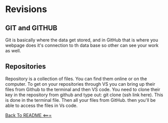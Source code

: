 # Revisions

## GIT and GITHUB
Git is basically where the data get stored, and in GitHub that is where you webpage does it's connection to th data base so other can see your work as well.

## Repositories
Repository is a collection of files. You can find them online or on the computer. To get on your repositories through VS you can bring up their files from Github to the terminal and then VS code. You need to clone their key in the repository from github and type out: git clone (ssh link here). This is done in the terminal file. Then all your files from GitHub. then you'll be able to access the files in Vs code.


[Back To README <===](README.md)


